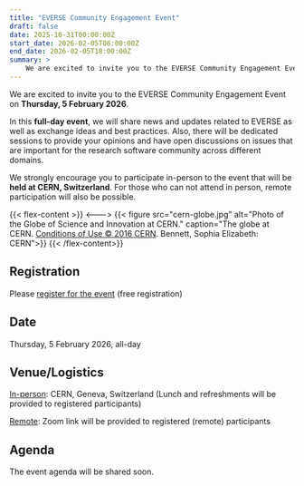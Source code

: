 ```yaml
---
title: "EVERSE Community Engagement Event"
draft: false
date: 2025-10-31T00:00:00Z
start_date: 2026-02-05T08:00:00Z
end_date: 2026-02-05T18:00:00Z
summary: >
    We are excited to invite you to the EVERSE Community Engagement Event on Thursday, 5 February 2026. This full-day event will be held at CERN, Switzerland. Do not miss out!
---
```


We are excited to invite you to the EVERSE Community Engagement Event on **Thursday, 5 February 2026**.

In this **full-day event**, we will share news and updates related to EVERSE as well as exchange ideas and best practices. Also, there will be dedicated sessions to provide your opinions and have open discussions on issues that are important for the research software community across different domains.

We strongly encourage you to participate in-person to the event that will be **held at CERN, Switzerland**. For those who can not attend in person, remote participation will also be possible.

{{< flex-content >}}
<--->
{{< figure src="cern-globe.jpg" alt="Photo of the Globe of Science and Innovation at CERN." caption="The globe at CERN. [Conditions of Use © 2016 CERN](https://copyright.web.cern.ch/). Bennett, Sophia Elizabeth: CERN">}}
{{< /flex-content>}}

## Registration

Please [register for the event](https://elixir-events.eventscase.com/attendance/event/index/45559/) (free registration)

## Date

Thursday, 5 February 2026, all-day

## Venue/Logistics

<ins>In-person</ins>: CERN, Geneva, Switzerland (Lunch and refreshments will be provided to registered participants)

<ins>Remote</ins>: Zoom link will be provided to registered (remote) participants

## Agenda

The event agenda will be shared soon.

